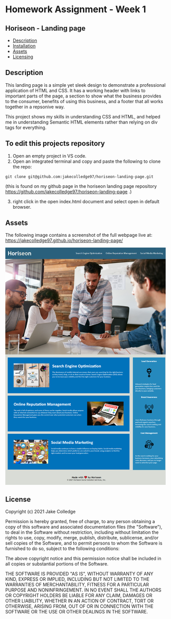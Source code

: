 # Homework Assignment - Week 1

## Horiseon - Landing page 

- [Description](#Description)
- [Installation](#To-edit-this-projects-repository)
- [Assets](#Assets)
- [Licensing](#License)

## Description

This landing page is a simple yet sleek design to demonstrate a professional application of HTML and CSS. It has a working header with links to important parts of the page, a section to show what the business provides to the consumer, benefits of using this business, and a footer that all works together in a repsonive way. 

This project shows my skills in understanding CSS and HTML, and helped me in understanding Semantic HTML elements rather than relying on div tags for everything.

## To edit this projects repository

1. Open an empty project in VS code.
2. Open an integrated terminal and copy and paste the following to clone the repo:
```
git clone git@github.com:jakecolledge97/horiseon-landing-page.git
```
(this is found on my github page in the horiseon landing page repository https://github.com/jakecolledge97/horiseon-landing-page .)

3. right click in the open index.html document and select open in default browser.
## Assets

The following image contains a screenshot of the full webpage live at: https://jakecolledge97.github.io/horiseon-landing-page/

![Horiseon full page screenshot](assets\images\jakecolledge97.github.io_horiseon-landing-page_.png)


## License 

Copyright (c) 2021 Jake Colledge

Permission is hereby granted, free of charge, to any person obtaining a copy
of this software and associated documentation files (the "Software"), to deal
in the Software without restriction, including without limitation the rights
to use, copy, modify, merge, publish, distribute, sublicense, and/or sell
copies of the Software, and to permit persons to whom the Software is
furnished to do so, subject to the following conditions:

The above copyright notice and this permission notice shall be included in all
copies or substantial portions of the Software.

THE SOFTWARE IS PROVIDED "AS IS", WITHOUT WARRANTY OF ANY KIND, EXPRESS OR
IMPLIED, INCLUDING BUT NOT LIMITED TO THE WARRANTIES OF MERCHANTABILITY,
FITNESS FOR A PARTICULAR PURPOSE AND NONINFRINGEMENT. IN NO EVENT SHALL THE
AUTHORS OR COPYRIGHT HOLDERS BE LIABLE FOR ANY CLAIM, DAMAGES OR OTHER
LIABILITY, WHETHER IN AN ACTION OF CONTRACT, TORT OR OTHERWISE, ARISING FROM,
OUT OF OR IN CONNECTION WITH THE SOFTWARE OR THE USE OR OTHER DEALINGS IN THE
SOFTWARE.